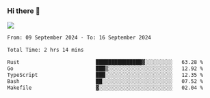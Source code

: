 ### Hi there 👋️

![](https://komarev.com/ghpvc/?username=Loner1024)

<!--START_SECTION:waka-->

```txt
From: 09 September 2024 - To: 16 September 2024

Total Time: 2 hrs 14 mins

Rust                         ███████████████▓░░░░░░░░░   63.28 %
Go                           ███▒░░░░░░░░░░░░░░░░░░░░░   12.92 %
TypeScript                   ███░░░░░░░░░░░░░░░░░░░░░░   12.35 %
Bash                         ██░░░░░░░░░░░░░░░░░░░░░░░   07.52 %
Makefile                     ▓░░░░░░░░░░░░░░░░░░░░░░░░   02.04 %
```

<!--END_SECTION:waka-->



